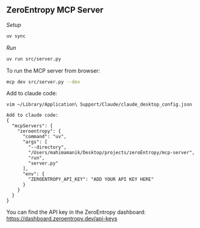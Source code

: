 ## ZeroEntropy MCP Server

*Setup*

```bash
uv sync
```

*Run*

```bash
uv run src/server.py
```

To run the MCP server from browser:

```bash
mcp dev src/server.py --dev
```

Add to claude code:
```
vim ~/Library/Application\ Support/Claude/claude_desktop_config.json

Add to claude code:
{
  "mcpServers": {
    "zeroentropy": {
      "command": "uv",
      "args": [
        "--directory",
        "/Users/mahimamanik/Desktop/projects/zeroEntropy/mcp-server",
        "run",
        "server.py"
      ],
      "env": {
        "ZEROENTROPY_API_KEY": "ADD YOUR API KEY HERE"
      }
    }
  }
}
```

You can find the API key in the ZeroEntropy dashboard: https://dashboard.zeroentropy.dev/api-keys
